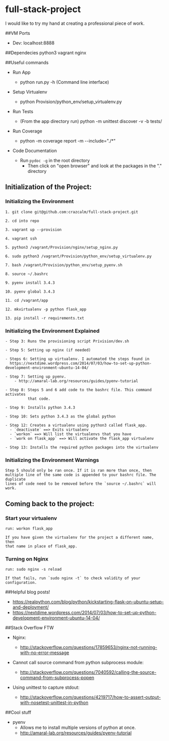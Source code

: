 # full-stack-project
I would like to try my hand at creating a professional piece of work.


##VM Ports
* Dev: localhost:8888

##Dependecies
    python3
    vagrant
    nginx

##Useful commands
* Run App
    * python run.py -h (Command line interface)

* Setup Virtualenv
    * python Provision/python_env/setup_virtualenv.py

* Run Tests
    * (From the app directory run) python -m unittest discover -v -b tests/

* Run Coverage
    * python -m coverage report -m --include="./*"

* Code Documentation
    * Run `pydoc -g` in the root directory
        * Then click on "open browser" and look at the packages in the "." directory

## Initialization of the Project:

### Initializing the Environment
    1. git clone git@github.com:crazcalm/full-stack-project.git

    2. cd into repo

    3. vagrant up --provision

    4. vagrant ssh

    5. python3 /vagrant/Provision/nginx/setup_nginx.py

    6. sudo python3 /vagrant/Provision/python_env/setup_virtualenv.py

    7. bash /vagrant/Provision/python_env/setup_pyenv.sh

    8. source ~/.bashrc

    9. pyenv install 3.4.3

    10. pyenv global 3.4.3

    11. cd /vagrant/app

    12. mkvirtualenv -p python flask_app

    13. pip install -r requirements.txt

### Initializing the Environment Explained
    - Step 3: Runs the provisioning script Privision/dev.sh

    - Step 5: Setting up nginx (if needed)

    - Steps 6: Setting up virtualenv. I automated the steps found in
      https://nextdime.wordpress.com/2014/07/03/how-to-set-up-python-development-environment-ubuntu-14-04/

    - Step 7: Setting up pyenv.
        - http://amaral-lab.org/resources/guides/pyenv-tutorial

    - Step 8: Steps 5 and 6 add code to the bashrc file. This command activates
              that code.

    - Step 9: Installs python 3.4.3

    - Step 10: Sets python 3.4.3 as the global python

    - Step 12: Creates a virtualenv using python3 called flask_app.
      - `deactivate` ==> Exits virtualenv
      - `workon` ==> Will list the virtualenvs that you have
      - `work on flask_app` ==> Will activate the flask_app virtualenv

    - Step 13: Installs the required python packages into the virtualenv

### Initializing the Environment Warnings
    Step 5 should only be ran once. If it is ran more than once, then
    multiple line of the same code is appended to your bashrc file. The duplicate
    lines of code need to be removed before the `source ~/.bashrc` will work.

## Coming back to the project:

### Start your virtualenv
    run: workon flask_app

    If you have given the virtualenv for the project a different name, then
    that name in place of flask_app.

### Turning on Nginx
    run: sudo nginx -s reload

    If that fails, run `sudo nginx -t` to check validity of your configuration.


##Helpful blog posts!
* https://realpython.com/blog/python/kickstarting-flask-on-ubuntu-setup-and-deployment/
* https://nextdime.wordpress.com/2014/07/03/how-to-set-up-python-development-environment-ubuntu-14-04/

##Stack Overflow FTW
* Nginx:
    * http://stackoverflow.com/questions/17859653/nginx-not-running-with-no-error-message

* Cannot call source command from python subprocess module:
    * http://stackoverflow.com/questions/7040592/calling-the-source-command-from-subprocess-popen

* Using unittest to capture stdout:
    * http://stackoverflow.com/questions/4219717/how-to-assert-output-with-nosetest-unittest-in-python

##Cool stuff
* pyenv
    * Allows me to install multiple versions of python at once.
    * http://amaral-lab.org/resources/guides/pyenv-tutorial
